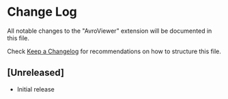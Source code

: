 # Change Log
All notable changes to the "AvroViewer" extension will be documented in this file.

Check [Keep a Changelog](http://keepachangelog.com/) for recommendations on how to structure this file.

## [Unreleased]
- Initial release
